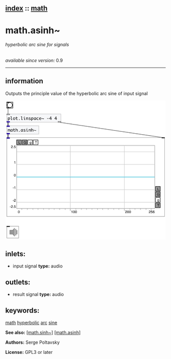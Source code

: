 [index](index.html) :: [math](category_math.html)
---

# math.asinh~

###### hyperbolic arc sine for signals

*available since version:* 0.9

---


## information
Outputs the principle value of the hyperbolic arc sine of input signal



[![example](../examples/img/math.asinh~.jpg)](../examples/pd/math.asinh~.pd)









## inlets:

* input signal 
__type:__ audio<br>



## outlets:

* result signal
__type:__ audio<br>



## keywords:

[math](keywords/math.html)
[hyperbolic](keywords/hyperbolic.html)
[arc](keywords/arc.html)
[sine](keywords/sine.html)



**See also:**
[\[math.sinh~\]](math.sinh~.html)
[\[math.asinh\]](math.asinh.html)




**Authors:** Serge Poltavsky




**License:** GPL3 or later






